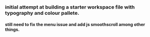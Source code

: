 ### initial attempt at building a starter workspace file with typography and colour pallete. 
#### still need to fix the menu issue and add js smoothscroll among other things.